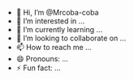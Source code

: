 - 👋 Hi, I’m @Mrcoba-coba
- 👀 I’m interested in ...
- 🌱 I’m currently learning ...
- 💞️ I’m looking to collaborate on ...
- 📫 How to reach me ...
- 😄 Pronouns: ...
- ⚡ Fun fact: ...

<!---
Mrcoba-coba/Mrcoba-coba is a ✨ special ✨ repository because its `README.md` (this file) appears on your GitHub profile.
You can click the Preview link to take a look at your changes.
--->
